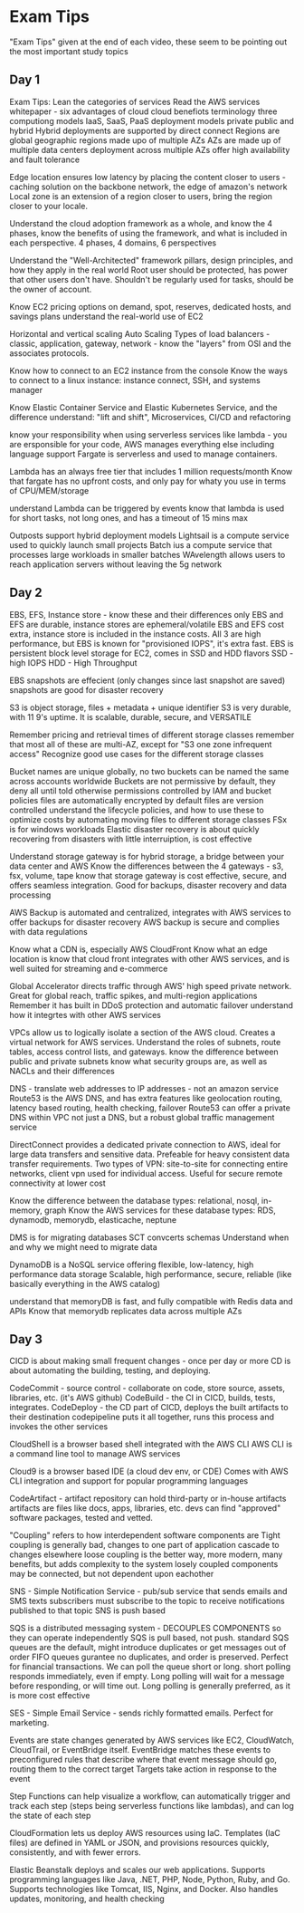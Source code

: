 # Exam Tips
"Exam Tips" given at the end of each video, these seem to be pointing out the most important study topics

## Day 1

Exam Tips:
Lean the categories of services
Read the AWS services whitepaper - 
six advantages of cloud
cloud benefiots
terminology
three computiong models IaaS, SaaS, PaaS
deployment models private public and hybrid
Hybrid deployments are supported by direct connect
Regions are global geographic regions made upo of multiple AZs
AZs are made up of multiple data centers
deployment across multiple AZs offer high availability and fault tolerance

Edge location ensures low latency by placing the content closer to users - caching solution on the backbone network, the edge of amazon's network
Local zone is an extension of a region closer to users, bring the region closer to your locale.




Understand the cloud adoption framework as a whole, and know the 4 phases, know the benefits of using the framework, and what is included in each perspective.
4 phases, 4 domains, 6 perspectives

Understand the "Well-Architected" framework pillars, design principles, and how they apply in the real world
Root user should be protected, has power that other users don't have. Shouldn't be regularly used for tasks, should be the owner of account.

Know EC2 pricing options
on demand, spot, reserves, dedicated hosts, and savings plans
understand the real-world use of EC2

Horizontal and vertical scaling
Auto Scaling
Types of load balancers - classic, application, gateway, network - know the "layers" from OSI and the associates protocols.

Know how to connect to an EC2 instance from the console
Know the ways to connect to a linux instance: instance connect, SSH, and systems manager

Know Elastic Container Service and Elastic Kubernetes Service, and the difference
understand: "lift and shift", Microservices, CI/CD and refactoring


know your responsibility when using serverless services like lambda - you are ersponsible for your code, AWS manages everything else including language support 
Fargate is serverless and used to manage containers.


Lambda has an always free tier that includes 1 million requests/month
Know that fargate has no upfront costs, and only pay for whaty you use in terms of CPU/MEM/storage


understand Lambda can be triggered by events
know that lambda is used for short tasks, not long ones, and has a timeout of 15 mins max

Outposts support hybrid deployment models
Lightsail is a compute service used to quickly launch small projects
Batch ius a compute service that processes large workloads in smaller batches
WAvelength allows users to reach application servers without leaving the 5g network


## Day 2
EBS, EFS, Instance store - know these and their differences
only EBS and EFS are durable, instance stores are ephemeral/volatile
EBS and EFS cost extra, instance store is included in the instance costs.
All 3 are high performance, but EBS is known for "provisioned IOPS", it's extra fast.
EBS is persistent block level storage for EC2, comes in SSD and HDD flavors
SSD - high IOPS
HDD - High Throughput

EBS snapshots are effecient (only changes since last snapshot are saved)
snapshots are good for disaster recovery

S3 is object storage, files + metadata + unique identifier
S3 is very durable, with 11 9's uptime.
It is scalable, durable, secure, and VERSATILE

Remember pricing and retrieval times of different storage classes
remember that most all of these are multi-AZ, except for "S3 one zone infrequent access"
Recognize good use cases for the different storage classes

Bucket names are unique globally, no two buckets can be named the same across accounts worldwide
Buckets are not permissive by default, they deny all until told otherwise
permissions controlled by IAM and bucket policies
files are automatically encrypted by default
files are version controlled
understand the lifecycle policies, and how to use these to optimize costs by automating moving files to different storage classes
FSx is for windows workloads
Elastic disaster recovery is about quickly recovering from disasters with little interruiption, is cost effective

Understand storage gateway is for hybrid storage, a bridge between your data center and AWS
Know the differences between the 4 gateways - s3, fsx, volume, tape
know that storage gateway is cost effective, secure, and offers seamless integration. Good for backups, disaster recovery and data processing

AWS Backup is automated and centralized, integrates with AWS services to offer backups for disaster recovery
AWS backup is secure and complies with data regulations

Know what a CDN is, especially AWS CloudFront
Know what an edge location is
know that cloud front integrates with other AWS services, and is well suited for streaming and e-commerce

Global Accelerator directs traffic through AWS' high speed private network. Great for global reach, traffic spikes, and multi-region applications
Remember it has built in DDoS protection and automatic failover
understand how it integrtes with other AWS services

VPCs allow us to logically isolate a section of the AWS cloud. Creates a virtual network for AWS services.
Understand the roles of subnets, route tables, access control lists, and gateways.
know the difference between public and private subnets
know what security groups are, as well as NACLs and their differences


DNS - translate web addresses to IP addresses - not an amazon service
Route53 is the AWS DNS, and has extra features like geolocation routing, latency based routing, health checking, failover
Route53 can offer a private DNS within VPC
not just a DNS, but a robust global traffic management service


DirectConnect provides a dedicated private connection to AWS, ideal for large data transfers and sensitive data. Prefeable for heavy consistent data transfer requirements.
Two types of VPN: site-to-site for connecting entire networks, client vpn used for individual access. Useful for secure remote connectivity at lower cost

Know the difference between the database types: relational, nosql, in-memory, graph
Know the AWS services for these database types: RDS, dynamodb, memorydb, elasticache, neptune


DMS is for migrating databases
SCT convcerts schemas
Understand when and why we might need to migrate data


DynamoDB is a NoSQL service offering flexible, low-latency, high performance data storage
Scalable, high performance, secure, reliable (like basically everything in the AWS catalog)

understand that memoryDB is fast, and fully compatible with Redis data and APIs
Know that memorydb replicates data across multiple AZs


## Day 3
CICD is about making small frequent changes - once per day or more
CD is about automating the building, testing, and deploying.

CodeCommit - source control - collaborate on code, store source, assets, libraries, etc. (it's AWS github)
CodeBuild - the CI in CICD, builds, tests, integrates.
CodeDeploy - the CD part of CICD, deploys the built artifacts to their destination
codepipeline puts it all together, runs this process and invokes the other services

CloudShell is a browser based shell integrated with the AWS CLI
AWS CLI is a command line tool to manage AWS services

Cloud9 is a browser based IDE (a cloud dev env, or CDE)
Comes with AWS CLI integration and support for popular programming languages

CodeArtifact - artifact repository
can hold third-party or in-house artifacts
artifacts are files like docs, apps, libraries, etc.
devs can find "approved" software packages, tested and vetted.

"Coupling" refers to how interdependent software components are
Tight coupling is generally bad, changes to one part of application cascade to changes elsewhere
loose coupling is the better way, more modern, many benefits, but adds complexity to the system
losely coupled components may be connected, but not dependent upon eachother

SNS - Simple Notification Service - pub/sub service that sends emails and SMS texts
subscribers must subscribe to the topic to receive notifications published to that topic
SNS is push based

SQS is a distributed messaging system - DECOUPLES COMPONENTS so they can operate independently
SQS is pull based, not push.
standard SQS queues are the default, might introduce duplicates or get messages out of order
FIFO queues gurantee no duplicates, and order is preserved. Perfect for financial transactions.
We can poll the queue short or long. short polling responds immediately, even if empty. Long polling will wait for a message before responding, or will time out.
Long polling is generally preferred, as it is more cost effective

SES - Simple Email Service - sends richly formatted emails. Perfect for marketing.

Events are state changes generated by AWS services like EC2, CloudWatch, CloudTrail, or EventBridge itself.
EventBridge matches these events to preconfigured rules that describe where that event message should go, routing them to the correct target
Targets take action in response to the event

Step Functions can help visualize a workflow, can automatically trigger and track each step (steps being serverless functions like lambdas), and can log the state of each step

CloudFormation lets us deploy AWS resources using IaC. Templates (IaC files) are defined in YAML or JSON, and provisions resources quickly, consistently, and with fewer errors.

Elastic Beanstalk deploys and scales our web applications. Supports programming languages like Java, .NET, PHP, Node, Python, Ruby, and Go. Supports technologies like Tomcat, IIS, Nginx, and Docker. Also handles updates, monitoring, and health checking
